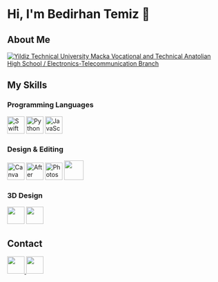 # Hi, I'm Bedirhan Temiz 👋

## About Me
<p align="left">
  <a target="_blank" href="https://yildizmacka.meb.k12.tr/meb_iys_dosyalar/34/20/162380/icerikler/elektrik-elektronik-teknolojileri-alani-tanitimi_603562.html?CHK=d8b4caafc2a2f77f30c5d0630e62cdf2">
  <img src="https://img.shields.io/badge/Education-Electronics--Telecommunication%20Branch-blue?style=flat&logo=google-scholar" alt=" Yildiz Technical University Macka Vocational and Technical Anatolian High School / Electronics-Telecommunication Branch" />
  </a>
</p>

## My Skills

### Programming Languages
<p align="left">
  <img src="https://cdn.jsdelivr.net/gh/devicons/devicon@latest/icons/swift/swift-original.svg" alt="Swift" width="40" height="40" />           
  <img src="https://cdn.jsdelivr.net/gh/devicons/devicon@latest/icons/python/python-original.svg" alt="Python" width="40" height="40" />           
  <img src="https://cdn.jsdelivr.net/gh/devicons/devicon@latest/icons/javascript/javascript-plain.svg" alt="JavaScript" width="40" height="40" />  
  
</p>

### Design & Editing
<p align="left">
  <img src="https://cdn.jsdelivr.net/gh/devicons/devicon/icons/canva/canva-original.svg" alt="Canva" width="40" height="40"/>
  <img src="https://cdn.jsdelivr.net/gh/devicons/devicon/icons/aftereffects/aftereffects-original.svg" alt="After Effects" width="40" height="40"/>
  <img src="https://cdn.jsdelivr.net/gh/devicons/devicon/icons/photoshop/photoshop-original.svg" alt="Photoshop" width="40" height="40"/>
  <img src="https://cdn.icon-icons.com/icons2/3053/PNG/512/davinci_resolve_alt_macos_bigsur_icon_190260.png" width="45" height="45"/>
</p>

### 3D Design
<p align="left">
  <img src="https://www.tinkercad.com/img/tinkercad-logo.png" width="40" height="40"/>
  <img src="https://seeklogo.com/images/A/autodesk-fusion-360-logo-7F72A76397-seeklogo.com.png" width="40" height="40"/>
</p>

## Contact
<a target="_blank" href="https://www.linkedin.com/in/bedirhantemix">
  <img src="https://cdn.jsdelivr.net/gh/devicons/devicon@latest/icons/linkedin/linkedin-original.svg" width="40" height="40"/>
</a>
<a target="_blank" href="https://www.instagram.com/bedirhantemix">
  <img src="https://static.cdninstagram.com/rsrc.php/v3/ys/r/aM-g435MtEX.png" width="40" height="40"/>
</a>
